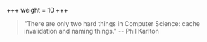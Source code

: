 +++
weight = 10
+++

> "There are only two hard things in Computer Science: cache invalidation and naming things." -- Phil Karlton